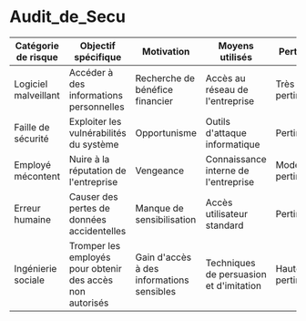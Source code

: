 # Audit_de_Secu

| Catégorie de risque       | Objectif spécifique                              | Motivation                       | Moyens utilisés                                    | Pertinence               |
|---------------------------|-------------------------------------------------|----------------------------------|---------------------------------------------------|--------------------------|
| Logiciel malveillant      | Accéder à des informations personnelles          | Recherche de bénéfice financier  | Accès au réseau de l'entreprise                   | Très pertinent           |
| Faille de sécurité        | Exploiter les vulnérabilités du système         | Opportunisme                     | Outils d'attaque informatique                     | Pertinent                |
| Employé mécontent         | Nuire à la réputation de l'entreprise           | Vengeance                        | Connaissance interne de l'entreprise              | Modérément pertinent     |
| Erreur humaine            | Causer des pertes de données accidentelles      | Manque de sensibilisation        | Accès utilisateur standard                        | Pertinent                |
| Ingénierie sociale        | Tromper les employés pour obtenir des accès non autorisés | Gain d'accès à des informations sensibles | Techniques de persuasion et d'imitation          | Hautement pertinent      |
